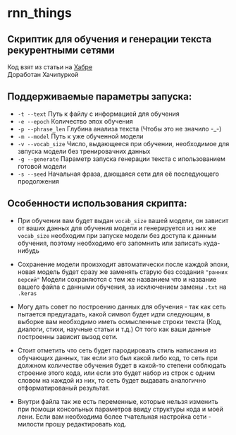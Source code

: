 # rnn_things
## Скриптик для обучения и генерации текста рекурентными сетями

Код взят из статьи на [Хабре](https://habr.com/ru/articles/470035/) <br>
Доработан Хачипуркой 

## Поддерживаемые параметры запуска:
* `-t --text`          Путь к файлу с информацией для обучения 
* `-e --epoch`         Количество эпох обучения 
* `-p --phrase_len`    Глубина анализа текста (Чтобы это не значило -_-) 
* `-m --model`         Путь к уже обученной модели 
* `-v --vocab_size`    Число, выдающееся при обучении, необходимое для звпуска модели без тренировачних данных 
* `-g --generate`      Параметр запуска генерации текста с ипользованием готовой модели 
* `-s --seed`          Начальная фраза, дающаяся сети для её последующего продолжения 

## Особенности использования скрипта: 
* При обучении вам будет выдан `vocab_size` вашей модели, он зависит от ваших данных для обучения модели и генерируется из них же 
`vocab_size` необходим при запуске модели без доступа к данным обучения, поэтому необходимо его запомнить или записать куда-нибудь 

* Сохранение модели произходит автоматически после каждой эпохи, новая модель будет сразу же заменять старую без создания `"ранних версий"`
Модели сохраняются с тем же названием что и название вашего файла с данными обучения, за исключением замены `.txt` на `.keras `

* Могу дать совет по построению данных для обучения - так как сеть пытается предугадать, какой символ будет идти следующим, 
в выборке вам необходимо иметь осмысленные строки текста (Код, диалоги, стихи, научные статьи и т.д.) От того как ваши данные 
построенны зависит вызод сети. 
 
* Стоит отметить что сеть будет пародировать стиль написания из обучающих данных, так если это был какой либо код, то сеть при 
должном количестве обучения будет в какой-то степени соблюдать строение этого кода, или если это будет набор из строк с одним 
словом на каждой из них, то сеть будет выдавать аналогично отформатированый результат. 

* Внутри файла так же есть переменные, которые нельзя изменить при помощи консольных параметров ввиду структуры кода и моей лени. 
Если вам необходима более тчательная настройка сети - милости прошу редактировать код. 
